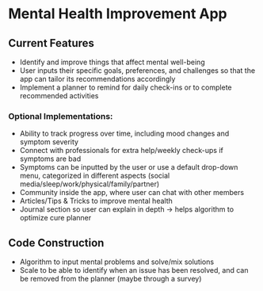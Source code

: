# Mental Health Improvement App

## Current Features
- Identify and improve things that affect mental well-being
- User inputs their specific goals, preferences, and challenges so that the app can tailor its recommendations accordingly
- Implement a planner to remind for daily check-ins or to complete recommended activities


### Optional Implementations:
- Ability to track progress over time, including mood changes and symptom severity
- Connect with professionals for extra help/weekly check-ups if symptoms are bad
- Symptoms can be inputted by the user or use a default drop-down menu, categorized in different aspects (social media/sleep/work/physical/family/partner)
- Community inside the app, where user can chat with other members
- Articles/Tips & Tricks to improve mental health
- Journal section so user can explain in depth -> helps algorithm to optimize cure planner

## Code Construction
- Algorithm to input mental problems and solve/mix solutions
- Scale to be able to identify when an issue has been resolved, and can be removed from the planner (maybe through a survey)
